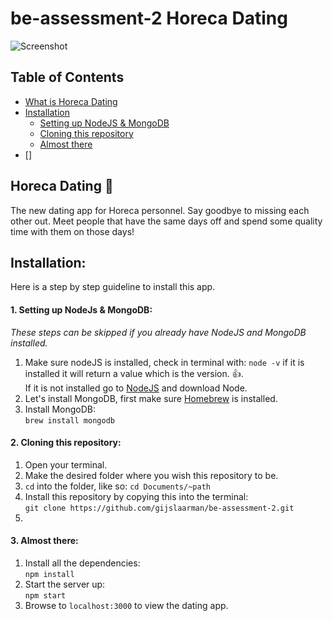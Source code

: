 # be-assessment-2 Horeca Dating

![Screenshot](https://image.ibb.co/nQdPwc/image.png)

## Table of Contents
* [What is Horeca Dating](#app)
* [Installation](#install)
  * [Setting up NodeJS & MongoDB](#install1)
  * [Cloning this repository](#install2)
  * [Almost there](#install3)
* []

## <a name="app"></a> Horeca Dating :beers:
The new dating app for Horeca personnel. Say goodbye to missing each other out. Meet people that have the same days off and spend some quality time with them on those days!

## <a name="install"></a> Installation:
Here is a step by step guideline to install this app.

#### 1. <a name="install1"></a> Setting up NodeJs & MongoDB:

*These steps can be skipped if you already have NodeJS and MongoDB installed.*

1. Make sure nodeJS is installed, check in terminal with: `node -v` if it is installed it will return a value which is the version. :thumbsup:.  
If it is not installed go to [NodeJS](https://nodejs.org/en/) and download Node.
2. Let's install MongoDB, first make sure [Homebrew](https://brew.sh/) is installed.
3. Install MongoDB:  
``brew install mongodb``

#### 2. <a name="install2"></a> Cloning this repository:
1. Open your terminal.
2. Make the desired folder where you wish this repository to be.
3. `cd` into the folder, like so:
``cd Documents/~path``
4. Install this repository by copying this into the terminal:  
``git clone https://github.com/gijslaarman/be-assessment-2.git``
5.

#### 3. <a name="install3"></a> Almost there:
1. Install all the dependencies:  
`` npm install ``
2. Start the server up:  
`` npm start ``
3. Browse to `localhost:3000` to view the dating app.
